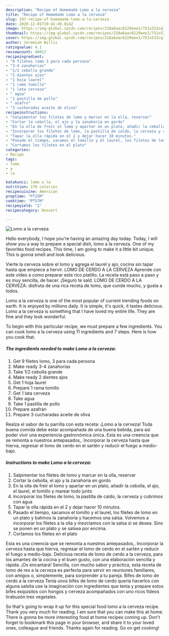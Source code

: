 ```yaml
---
description: "Recipe of Homemade Lomo a la cerveza"
title: "Recipe of Homemade Lomo a la cerveza"
slug: 197-recipe-of-homemade-lomo-a-la-cerveza
date: 2020-12-01T19:41:49.014Z
image: https://img-global.cpcdn.com/recipes/218a6aac6229eee1/751x532cq70/lomo-a-la-cerveza-foto-principal.jpg
thumbnail: https://img-global.cpcdn.com/recipes/218a6aac6229eee1/751x532cq70/lomo-a-la-cerveza-foto-principal.jpg
cover: https://img-global.cpcdn.com/recipes/218a6aac6229eee1/751x532cq70/lomo-a-la-cerveza-foto-principal.jpg
author: Jeremiah Willis
ratingvalue: 4.1
reviewcount: 46012
recipeingredient:
- "9 filetes lomo 3 para cada persona"
- "3-4 zanahorias"
- "1/2 cebolla grande"
- "2 dientes ajos"
- "1 hoja laurel"
- "1 rama tomillo"
- "1 lata cerveza"
- " agua"
- "1 pastilla de pollo"
- " azafrn"
- "3 cucharadas aceite de oliva"
recipeinstructions:
- "Salpimentar los filetes de lomo y marcar en la olla, reservar"
- "Cortar la cebolla, el ajo y la zanahoria en gordo"
- "En la olla de freír el lomo y apartar en un plato, añadir la cebolla, el ajo, el laurel, el tomillo y marear todo junto"
- "Incorporar los filetes de lomo, la pastilla de caldo, la cerveza y cubrimos con agua"
- "Tapar la olla rápida en el 2 y dejar hacer 10 minutos."
- "Pasado el tiempo, sacamos el tomillo y el laurel, los filetes de lomo en un plato y batimos la zanahoria y hacemos una salsa. Volvemos a incorporar los filetes a la olla y mezclamos con la salsa si se desea. Sino se ponen en un plato y se salsea por encima."
- "Cortamos los filetes en el plato"
categories:
- Recipe
tags:
- lomo
- a
- la

katakunci: lomo a la 
nutrition: 179 calories
recipecuisine: American
preptime: "PT25M"
cooktime: "PT57M"
recipeyield: "2"
recipecategory: Dessert

---
```



![Lomo a la cerveza](https://img-global.cpcdn.com/recipes/218a6aac6229eee1/751x532cq70/lomo-a-la-cerveza-foto-principal.jpg)

Hello everybody, I hope you're having an amazing day today. Today, I will show you a way to prepare a special dish, lomo a la cerveza. One of my favorites food recipes. This time, I am going to make it a little bit unique. This is gonna smell and look delicious.

Vierte la cerveza sobre el lomo y agrega el laurel y ajo; cocina sin tapar hasta que empiece a hervir. LOMO DE CERDO A LA CERVEZA Aprende con este vídeo a como preparar este rico platillo. La receta está paso a paso y es muy sencilla, de hacer. ¡Seguro te sald. LOMO DE CERDO A LA CERVEZA: disfruta de una rica receta de lomo, que cunde mucho, y gusta a todos.

Lomo a la cerveza is one of the most popular of current trending foods on earth. It is enjoyed by millions daily. It is simple, it's quick, it tastes delicious. Lomo a la cerveza is something that I have loved my entire life. They are fine and they look wonderful.


To begin with this particular recipe, we must prepare a few ingredients. You can cook lomo a la cerveza using 11 ingredients and 7 steps. Here is how you cook that.

<!--inarticleads1-->

##### The ingredients needed to make Lomo a la cerveza:

1. Get 9 filetes lomo, 3 para cada persona
1. Make ready 3-4 zanahorias
1. Take 1/2 cebolla grande
1. Make ready 2 dientes ajos
1. Get 1 hoja laurel
1. Prepare 1 rama tomillo
1. Get 1 lata cerveza
1. Take  agua
1. Take 1 pastilla de pollo
1. Prepare  azafrán
1. Prepare 3 cucharadas aceite de oliva


Realza el sabor de tu parrilla con esta receta: ¡Lomo a la cerveza! Toda buena comida debe estar acompañada de una buena bebida, para así poder vivir una experiencia gastronómica única. Esta es una creencia que se remonta a nuestros antepasados,. Incorporar la cerveza hasta que hierva, regresar el lomo de cerdo en el sartén y reducir el fuego a medio-bajo. 

<!--inarticleads2-->

##### Instructions to make Lomo a la cerveza:

1. Salpimentar los filetes de lomo y marcar en la olla, reservar
1. Cortar la cebolla, el ajo y la zanahoria en gordo
1. En la olla de freír el lomo y apartar en un plato, añadir la cebolla, el ajo, el laurel, el tomillo y marear todo junto
1. Incorporar los filetes de lomo, la pastilla de caldo, la cerveza y cubrimos con agua
1. Tapar la olla rápida en el 2 y dejar hacer 10 minutos.
1. Pasado el tiempo, sacamos el tomillo y el laurel, los filetes de lomo en un plato y batimos la zanahoria y hacemos una salsa. Volvemos a incorporar los filetes a la olla y mezclamos con la salsa si se desea. Sino se ponen en un plato y se salsea por encima.
1. Cortamos los filetes en el plato


Esta es una creencia que se remonta a nuestros antepasados,. Incorporar la cerveza hasta que hierva, regresar el lomo de cerdo en el sartén y reducir el fuego a medio-bajo. Deliciosa receta de lomo de cerdo a la cerveza, para los amantes de la cocina y el buen gusto, con una elaboración sencilla y rápida. ¡Os encantará! Sencilla, con mucho sabor y práctica, esta receta de lomo de res a la cerveza es perfecta para servir en reuniones familiares, con amigos o, simplemente, para sorprender a tu pareja. Bifes de lomo de cerdo a la cerveza Tenía unos bifes de lomo de cerdo quería hacerlos con alguna salsita use la imaginación con ingredientes que tenia y prepare estos bifes exquisitos con hongos y cerveza acompañados con uno ricos fideos tirabuzón tres vegetales. 

So that's going to wrap it up for this special food lomo a la cerveza recipe. Thank you very much for reading. I am sure that you can make this at home. There is gonna be more interesting food at home recipes coming up. Don't forget to bookmark this page in your browser, and share it to your loved ones, colleague and friends. Thanks again for reading. Go on get cooking!
